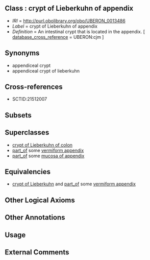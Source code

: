 
## Class : crypt of Lieberkuhn of appendix

 * *IRI* = http://purl.obolibrary.org/obo/UBERON_0013486
 * *Label* = crypt of Lieberkuhn of appendix
 * *Definition* = An intestinal crypt that is located in the appendix. [ [database_cross_reference](../../ef/oboInOwl#hasDbXref.md) = UBERON:cjm ]

## Synonyms

 * appendiceal crypt
 * appendiceal crypt of lieberkuhn

## Cross-references

 * SCTID:21512007

## Subsets


## Superclasses

 * [crypt of Lieberkuhn of colon](../../UBERON/85/UBERON_0013485.md)
 * [part_of](../../BFO/50/BFO_0000050.md) some [vermiform appendix](../../UBERON/54/UBERON_0001154.md)
 * [part_of](../../BFO/50/BFO_0000050.md) some [mucosa of appendix](../../UBERON/89/UBERON_0004989.md)

## Equivalencies

 * [crypt of Lieberkuhn](../../UBERON/83/UBERON_0001983.md) and [part_of](../../BFO/50/BFO_0000050.md) some [vermiform appendix](../../UBERON/54/UBERON_0001154.md)

## Other Logical Axioms


## Other Annotations


## Usage


## External Comments

